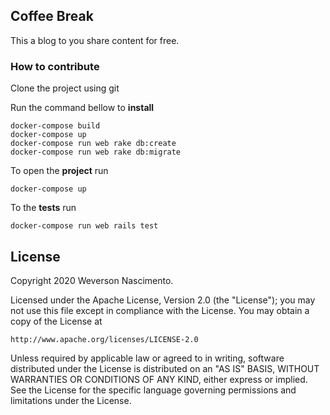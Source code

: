 ## Coffee Break

This a blog to you share content for free. 

### How to contribute

Clone the project using git

Run the command bellow to **install**

```
docker-compose build
docker-compose up
docker-compose run web rake db:create
docker-compose run web rake db:migrate
``` 

To open the **project** run

```
docker-compose up
``` 

To the **tests** run

```
docker-compose run web rails test
``` 

## License

Copyright 2020 Weverson Nascimento.

Licensed under the Apache License, Version 2.0 (the "License");
you may not use this file except in compliance with the License.
You may obtain a copy of the License at

    http://www.apache.org/licenses/LICENSE-2.0

Unless required by applicable law or agreed to in writing, software
distributed under the License is distributed on an "AS IS" BASIS,
WITHOUT WARRANTIES OR CONDITIONS OF ANY KIND, either express or implied.
See the License for the specific language governing permissions and
limitations under the License.
